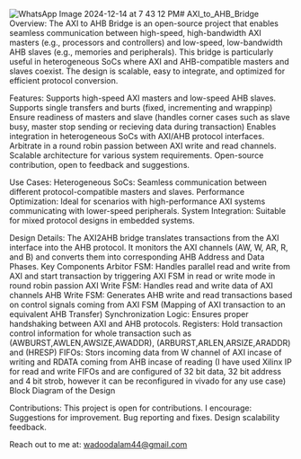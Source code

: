 ![WhatsApp Image 2024-12-14 at 7 43 12 PM](https://github.com/user-attachments/assets/540bc974-39e5-4ff8-b602-8a801be1bd90)# AXI_to_AHB_Bridge
Overview:
The AXI to AHB Bridge is an open-source project that enables seamless communication between high-speed, high-bandwidth AXI masters (e.g., processors and controllers) and low-speed, low-bandwidth AHB slaves (e.g., memories and peripherals). This bridge is particularly useful in heterogeneous SoCs where AXI and AHB-compatible masters and slaves coexist.
The design is scalable, easy to integrate, and optimized for efficient protocol conversion.

Features:
    Supports high-speed AXI masters and low-speed AHB slaves.
    Supports single transfers and burts (fixed, incrementing and wrappinp)
    Ensure readiness of masters and slave (handles corner cases such as slave busy, master stop sending or recieving data during transaction)
    Enables integration in heterogeneous SoCs with AXI/AHB protocol interfaces.
    Arbitrate in a round robin passion between AXI write and read channels.
    Scalable architecture for various system requirements.
    Open-source contribution, open to feedback and suggestions.
    

Use Cases:
    Heterogeneous SoCs: Seamless communication between different protocol-compatible masters and slaves.
    Performance Optimization: Ideal for scenarios with high-performance AXI systems communicating with lower-speed peripherals.
    System Integration: Suitable for mixed protocol designs in embedded systems.

Design Details:
The AXI2AHB bridge translates transactions from the AXI interface into the AHB protocol. It monitors the AXI channels (AW, W, AR, R, and B) and converts them into corresponding AHB Address and Data Phases.
Key Components
    Arbitor FSM: Handles parallel read and write from AXI and start transaction by triggering AXI FSM in read or write mode in round robin passion
    AXI Write FSM: Handles read and write data of AXI channels
    AHB Write FSM: Generates AHB write and read transactions based on control signals coming from AXI FSM (Mapping of AXI transaction to an equivalent AHB Transfer)
    Synchronization Logic: Ensures proper handshaking between AXI and AHB protocols.
    Registers: Hold transaction control information for whole transaction such as (AWBURST,AWLEN,AWSIZE,AWADDR), (ARBURST,ARLEN,ARSIZE,ARADDR) and (HRESP)
    FIFOs: Stors incoming data from W channel of AXI incase of writing and RDATA coming from AHB incase of reading (I have used Xilinx IP for read and write FIFOs and are configured of 32 bit data, 32 bit address and 4            bit strob, however it can be reconfigured in vivado for any use case)
Block Diagram of the Design


    
Contributions:
This project is open for contributions. I encourage:
    Suggestions for improvement.
    Bug reporting and fixes.
    Design scalability feedback.

Reach out to me at: wadoodalam44@gmail.com
